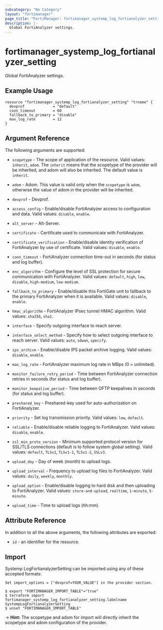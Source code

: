```yaml
---
subcategory: "No Category"
layout: "fortimanager"
page_title: "FortiManager: fortimanager_systemp_log_fortianalyzer_setting"
description: |-
  Global FortiAnalyzer settings.
---
```


# fortimanager_systemp_log_fortianalyzer_setting
Global FortiAnalyzer settings.

## Example Usage

```hcl
resource "fortimanager_systemp_log_fortianalyzer_setting" "trname" {
  devprof             = "default"
  conn_timeout        = 60
  fallback_to_primary = "disable"
  max_log_rate        = 12
}
```

## Argument Reference


The following arguments are supported:

* `scopetype` - The scope of application of the resource. Valid values: `inherit`, `adom`. The `inherit` means that the scopetype of the provider will be inherited, and adom will also be inherited. The default value is `inherit`.
* `adom` - Adom. This value is valid only when the `scopetype` is `adom`, otherwise the value of adom in the provider will be inherited.
* `devprof` - Devprof.

* `access_config` - Enable/disable FortiAnalyzer access to configuration and data. Valid values: `disable`, `enable`.

* `alt_server` - Alt-Server.
* `certificate` - Certificate used to communicate with FortiAnalyzer.
* `certificate_verification` - Enable/disable identity verification of FortiAnalyzer by use of certificate. Valid values: `disable`, `enable`.

* `conn_timeout` - FortiAnalyzer connection time-out in seconds (for status and log buffer).
* `enc_algorithm` - Configure the level of SSL protection for secure communication with FortiAnalyzer. Valid values: `default`, `high`, `low`, `disable`, `high-medium`, `low-medium`.

* `fallback_to_primary` - Enable/disable this FortiGate unit to fallback to the primary FortiAnalyzer when it is available. Valid values: `disable`, `enable`.

* `hmac_algorithm` - FortiAnalyzer IPsec tunnel HMAC algorithm. Valid values: `sha256`, `sha1`.

* `interface` - Specify outgoing interface to reach server.
* `interface_select_method` - Specify how to select outgoing interface to reach server. Valid values: `auto`, `sdwan`, `specify`.

* `ips_archive` - Enable/disable IPS packet archive logging. Valid values: `disable`, `enable`.

* `max_log_rate` - FortiAnalyzer maximum log rate in MBps (0 = unlimited).
* `monitor_failure_retry_period` - Time between FortiAnalyzer connection retries in seconds (for status and log buffer).
* `monitor_keepalive_period` - Time between OFTP keepalives in seconds (for status and log buffer).
* `preshared_key` - Preshared-key used for auto-authorization on FortiAnalyzer.
* `priority` - Set log transmission priority. Valid values: `low`, `default`.

* `reliable` - Enable/disable reliable logging to FortiAnalyzer. Valid values: `disable`, `enable`.

* `ssl_min_proto_version` - Minimum supported protocol version for SSL/TLS connections (default is to follow system global setting). Valid values: `default`, `TLSv1`, `TLSv1-1`, `TLSv1-2`, `SSLv3`.

* `upload_day` - Day of week (month) to upload logs.
* `upload_interval` - Frequency to upload log files to FortiAnalyzer. Valid values: `daily`, `weekly`, `monthly`.

* `upload_option` - Enable/disable logging to hard disk and then uploading to FortiAnalyzer. Valid values: `store-and-upload`, `realtime`, `1-minute`, `5-minute`.

* `upload_time` - Time to upload logs (hh:mm).


## Attribute Reference

In addition to all the above arguments, the following attributes are exported:
* `id` - an identifier for the resource.

## Import

Systemp LogFortianalyzerSetting can be imported using any of these accepted formats:
```
Set import_options = ["devprof=YOUR_VALUE"] in the provider section.

$ export "FORTIMANAGER_IMPORT_TABLE"="true"
$ terraform import fortimanager_systemp_log_fortianalyzer_setting.labelname SystempLogFortianalyzerSetting
$ unset "FORTIMANAGER_IMPORT_TABLE"
```
-> **Hint:** The scopetype and adom for import will directly inherit the scopetype and adom configuration of the provider.
